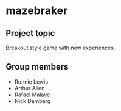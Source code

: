 # mazebraker

## Project topic
Breakout style game with new experiences.

## Group members

- Ronnie Lewis
- Arthur Allen
- Rafael Malave
- Nick Damberg
